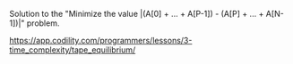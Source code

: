 
Solution to the "Minimize the value |(A[0] + ... + A[P-1]) - (A[P] + ... + A[N-1])|" problem.

https://app.codility.com/programmers/lessons/3-time_complexity/tape_equilibrium/


